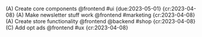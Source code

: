 (A) Create core components @frontend #ui {due:2023-05-01} {cr:2023-04-08}
(A) Make newsletter stuff work @frontend #marketing {cr:2023-04-08}
(A) Create store functionality @frontend @backend #shop {cr:2023-04-08}
(C) Add opt ads @frontend #ux {cr:2023-04-08}
